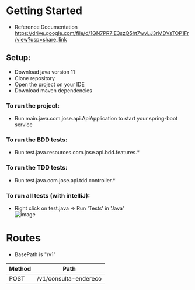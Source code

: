 # Getting Started
* Reference Documentation
https://drive.google.com/file/d/1GN7PR7IE3szQ5ht7wvLJ3rMDVsTOP1Fr/view?usp=share_link

## Setup:
- Download java version 11
- Clone repository
- Open the project on your IDE
- Download maven dependencies

### To run the project:
- Run main.java.com.jose.api.ApiApplication to start your spring-boot service

### To run the BDD tests:
- Run test.java.resources.com.jose.api.bdd.features.*

### To run the TDD tests:
- Run test.java.com.jose.api.tdd.controller.*

### To run all tests (with intelliJ):
- Right click on test.java -> Run 'Tests' in 'Java'  
![image](https://user-images.githubusercontent.com/69054878/216855164-e029e3a9-f603-4930-8f80-f64d6a05c66e.png)

# Routes  
* BasePath is "/v1"

| Method  | Path |
| ------------- | ------------- |
| POST  | /v1/consulta-endereco |
